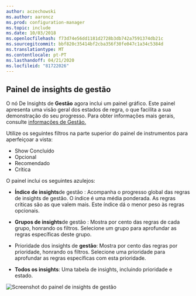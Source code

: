 ```yaml
---
author: aczechowski
ms.author: aaroncz
ms.prod: configuration-manager
ms.topic: include
ms.date: 10/03/2018
ms.openlocfilehash: f73d74e56dd1181d2728b3db742a7591374db21c
ms.sourcegitcommit: bbf820c35414bf2cba356f30fe047c1a34c5384d
ms.translationtype: MT
ms.contentlocale: pt-PT
ms.lasthandoff: 04/21/2020
ms.locfileid: "81722026"
---
```

## <a name="management-insights-dashboard"></a><a name="bkmk_insights"></a>Painel de insights de gestão
<!--1357979-->

O nó De Insights de **Gestão** agora inclui um painel gráfico. Este painel apresenta uma visão geral dos estados de regra, o que facilita a sua demonstração do seu progresso. Para obter informações mais gerais, consulte [informações de Gestão.](../../../servers/manage/management-insights.md)

Utilize os seguintes filtros na parte superior do painel de instrumentos para aperfeiçoar a vista:
- Show Concluído
- Opcional
- Recomendado
- Crítica

O painel inclui os seguintes azulejos:
- **Índice de insights**de gestão : Acompanha o progresso global das regras de insights de gestão. O índice é uma média ponderada. As regras críticas são as que valem mais. Este índice dá o menor peso às regras opcionais.  

- **Grupos de insights**de gestão : Mostra por cento das regras de cada grupo, honrando os filtros. Selecione um grupo para aprofundar as regras específicas deste grupo.  

- Prioridade dos insights de **gestão**: Mostra por cento das regras por prioridade, honrando os filtros. Selecione uma prioridade para aprofundar as regras específicas com esta prioridade.  

- **Todos os insights**: Uma tabela de insights, incluindo prioridade e estado.  

![Screenshot do painel de insights de gestão](../../media/1357979-management-insights-dashboard.png)


